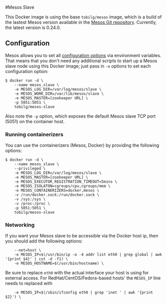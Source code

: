 #Mesos Slave

This Docker image is using the base `tobilg/mesos` image, which is a build of the lastest Mesos version available in the [Mesos Git repository](https://github.com/apache/mesos). 
Currently, the latest version is 0.24.0.

## Configuration

Mesos allows you to set all [configuration
options](http://mesos.apache.org/documentation/latest/configuration/) via
environment variables.  That means that you don't need any additional scripts to
start up a Mesos slave node using this Docker image; just pass in `-e` options
to set each configuration option:

    $ docker run -d \
        --name mesos_slave \
        -e MESOS_LOG_DIR=/var/log/mesos/slave \
        -e MESOS_WORK_DIR=/var/lib/mesos/slave \
        -e MESOS_MASTER=[zookeeper URL] \
        -p 5051:5051 \
        tobilg/mesos-slave

Also note the `-p` option, which exposes the default Mesos slave TCP port
(5051) on the container host.

### Running containerizers

You can use the containerizers (Mesos, Docker) by providing the following options:

    $ docker run -d \
        --name mesos_slave \
        --privileged \
        -e MESOS_LOG_DIR=/var/log/mesos/slave \
        -e MESOS_MASTER=[zookeeper URL] \
        -e MESOS_EXECUTOR_REGISTRATION_TIMEOUT=5mins \
        -e MESOS_ISOLATON=cgroups/cpu,cgroups/mem \
        -e MESOS_CONTAINERIZERS=docker,mesos \
        -v /run/docker.sock:/run/docker.sock \
        -v /sys:/sys \
        -v /proc:/proc \
        -p 5051:5051 \
        tobilg/mesos-slave

### Networking

If you want your Mesos slave to be accessible via the Docker host ip, then you should add the following options:

        --net=host \
        -e MESOS_IP=$(/usr/bin/ip -o -4 addr list eth0 | grep global | awk '{print $4}' | cut -d -f1) \
        -e MESOS_HOSTNAME=$(/usr/bin/hostname) \

Be sure to replace `eth0` with the actual interface your host is using for external access. For RedHat/CentOS/Fedora-based hosts' the `MESOS_IP` line needs to replaced with

        -e MESOS_IP=$(/sbin/ifconfig eth0 | grep 'inet ' | awk '{print $2}') \